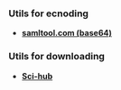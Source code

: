 
### Utils for ecnoding 
- **<a href="https://www.samltool.com/url.php">samltool.com (base64)</a>**



### Utils for downloading 
- **<a href="http://sci-hub.cc/">Sci-hub</a>**
